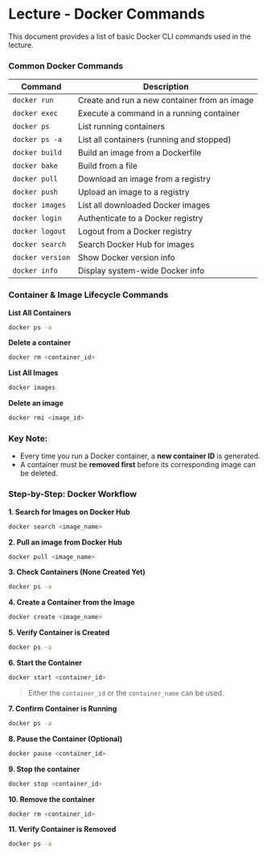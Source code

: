 # Lecture - Docker Commands

This document provides a list of basic Docker CLI commands used in the lecture.

### Common Docker Commands

| Command             | Description                                       |
|---------------------|---------------------------------------------------|
| `docker run`        | Create and run a new container from an image     |
| `docker exec`       | Execute a command in a running container         |
| `docker ps`         | List running containers                          |
| `docker ps -a`      | List all containers (running and stopped)        |
| `docker build`      | Build an image from a Dockerfile                 |
| `docker bake`       | Build from a file                                |
| `docker pull`       | Download an image from a registry                |
| `docker push`       | Upload an image to a registry                    |
| `docker images`     | List all downloaded Docker images                |
| `docker login`      | Authenticate to a Docker registry                |
| `docker logout`     | Logout from a Docker registry                    |
| `docker search`     | Search Docker Hub for images                     |
| `docker version`    | Show Docker version info                         |
| `docker info`       | Display system-wide Docker info                  |


### Container & Image Lifecycle Commands

**List All Containers**

```bash
docker ps -a
```

**Delete a container**

```bash
docker rm <container_id>
```

**List All Images**

```bash
docker images
```
**Delete an image**

```bash
docker rmi <image_id>
```


### Key Note:

- Every time you run a Docker container, a **new container ID** is generated.
- A container must be **removed first** before its corresponding image can be deleted.


### Step-by-Step: Docker Workflow
**1. Search for Images on Docker Hub**

```bash
docker search <image_name>
```

**2. Pull an image from Docker Hub**

```bash
docker pull <image_name>
```

**3. Check Containers (None Created Yet)**

```bash
docker ps -a
```

**4. Create a Container from the Image**

```bash
docker create <image_name>
```

**5. Verify Container is Created**

```bash
docker ps -a
```

**6. Start the Container**

```bash
docker start <container_id>
```
> Either the `container_id` or the `container_name` can be used.

**7. Confirm Container is Running**

```bash
docker ps -a
```

**8. Pause the Container (Optional)**

```bash
docker pause <container_id>
```

**9. Stop the container**

```bash
docker stop <container_id>
```

**10. Remove the container**

```bash
docker rm <container_id>
```

**11. Verify Container is Removed**
```bash
docker ps -a 
```





